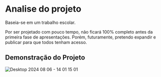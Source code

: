 # Analise do projeto

Baseia-se em um trabalho escolar.

Por ser projetado com pouco tempo, não ficará 100% completo antes da primeira fase de apresentações. Porém, futuramente, pretendo expandir e publicar para que todos tenham acesso.

## Demonstração do Projeto

![Desktop 2024 08 06 - 14 01 15 01](https://github.com/user-attachments/assets/f075162d-7fd9-44ee-a56f-c310dc9326bd)
